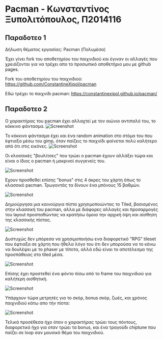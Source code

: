 # Pacman - Κωνσταντίνος Ξυπολιτόπουλος, Π2014116

## Παραδοτεο 1
Δήλωση θέματος εργασίας: Pacman (Πολυμέσα)

Έχει γίνει fork του αποθετηρίου του παιχνιδιού και έγιναν οι αλλαγές που χρειάζονται για να τρέχει απο το προσωπικό αποθετήριο μου με github pages.

Fork του αποθετηρίου του παιχνιδιού: https://github.com/ConstantineXipol/pacman

Εδώ τρέχει το παιχνίδι pacman: https://constantinexipol.github.io/pacman/

## Παραδοτεο 2

Ο χαρακτήρας του pacman έχει αλλαχτεί με τον αιώνιο αντιπαλό του, το κόκκινο φάντασμα.
![Screenshot](https://i.imgur.com/43EqTCv.png)

Το κόκκινο φάντασμα έχει και ένα random animation στο στόμα του που έφτιαξα μέσω του gimp, όταν παίζεις το παιχνίδι φαίνεται πολύ καλήτερο από ότι στις εικόνες.
![Screenshot](https://i.imgur.com/hsnZiVe.png)

Οι κλασσικές "βουλίτσες" που τρώει ο pacman έχουν αλλάξει τώρα και είναι ο ίδιος ο pacman ή μακρινοί συγγενείς του.

![Screenshot](https://i.imgur.com/NQIcwjZ.png)

Εχουν προσθεθεί επίσης "bonus" στις 4 άκρες του χάρτη όπως το κλασσικό pacman. Τρωγοντάς τα δίνουν ένα μπόνους 15 βαθμών. 

![Screenshot](https://i.imgur.com/q3RoU5t.png)

Δημιούργησα μια καινούργια πίστα χρησιμοποιώντας το Tiled, βασισμένος στην κλασσική του pacman, αλλα με διάφορες αλλαγές και προσαρμογές του layout προσπαθώντας να κρατήσω όμοια την αρχική όψη και αίσθηση της κλασσικής πίστας.

![Screenshot](https://i.imgur.com/DjnSCtU.png?1)

Δυστυχώς δεν μπόρεσα να χρησιμοποιήσω ενα διαφορετικό "RPG" tileset που έφτιαξα σε χάρτη που ήθελα λόγο του ότι δεν μπορούσα να το κάνω να δουλέψει με το phaser με τίποτα, αλλά εδώ είναι το αποτέλεσμα της προσπάθειας στο tiled μέσα.

![Screenshot](https://i.imgur.com/Pgx8IlF.png)

Επίσης έχει προστεθεί ένα φόντο πίσω από το frame του παιχνιδιού για καλήτερη αισθητική.

![Screenshot](https://i.imgur.com/h5hzMep.png)

Υπάρχουν τώρα μετρητές για το σκόρ, bonus σκόρ, ζωές, και χρόνος παιχνιδιού κάτω απο τήν πίστα:

![Screenshot](https://i.imgur.com/j4ip6fV.png)

Τελικά προσέθεσα ήχο όταν ο χαρακτήρας τρώει τους πόντους, διαφορετικό ήχο για οταν τρώει τα bonus, και ένα τραγούδι chiptune που παίζει σε loop σαν μουσικό θέμα του παιχνιδιού.

